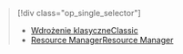 > [!div class="op_single_selector"]
> * [<span data-ttu-id="c2d58-101">Wdrożenie klasyczne</span><span class="sxs-lookup"><span data-stu-id="c2d58-101">Classic</span></span>](../articles/storage/storage-cannot-delete-storage-account-container-vhd.md)
> * [<span data-ttu-id="c2d58-102">Resource Manager</span><span class="sxs-lookup"><span data-stu-id="c2d58-102">Resource Manager</span></span>](../articles/storage/storage-resource-manager-cannot-delete-storage-account-container-vhd.md)
> 
> 

